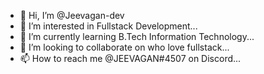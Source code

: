 - 👋 Hi, I’m @Jeevagan-dev
- 👀 I’m interested in Fullstack Development...
- 🌱 I’m currently learning B.Tech Information Technology...
- 💞️ I’m looking to collaborate on who love fullstack...
- 📫 How to reach me @JEEVAGAN#4507 on Discord...

<!---
Jeevagan-dev/Jeevagan-dev is a ✨ special ✨ repository because its `README.md` (this file) appears on your GitHub profile.
You can click the Preview link to take a look at your changes.
--->

